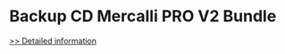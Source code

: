 # Backup CD Mercalli PRO V2 Bundle
[>> Detailed information](https://secure.element5.com/esales/product.html?productid=300399892&affiliateid=200057808)